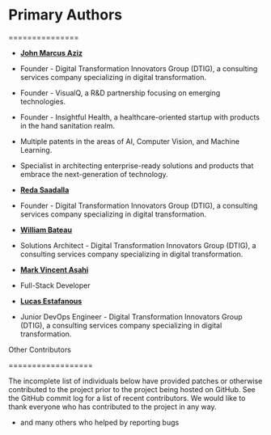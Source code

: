 # Primary Authors

===============

* __[John Marcus Aziz](https://github.com/john-abdelsayed)__

* Founder - Digital Transformation Innovators Group (DTIG), a consulting services company specializing in digital transformation.
* Founder - VisualQ, a R&D partnership focusing on emerging technologies.
* Founder - Insightful Health, a healthcare-oriented startup with products in the hand sanitation realm.
* Multiple patents in the areas of AI, Computer Vision, and Machine Learning.
* Specialist in architecting enterprise-ready solutions and products that embrace the next-generation of technology.

* __[Reda Saadalla](https://github.com/redasaadalla)__

* Founder - Digital Transformation Innovators Group (DTIG), a consulting services company specializing in digital transformation.

* __[William Bateau](https://github.com/williambateau)__

* Solutions Architect - Digital Transformation Innovators Group (DTIG), a consulting services company specializing in digital transformation.

* __[Mark Vincent Asahi](https://github.com/mikkoMasayuki)__

* Full-Stack Developer

* __[Lucas Estafanous](https://github.com/LucasEstafanous)__

* Junior DevOps Engineer  - Digital Transformation Innovators Group (DTIG), a consulting services company specializing in digital transformation.

Other Contributors

==================

The incomplete list of individuals below have provided patches or otherwise
contributed to the project prior to the project being hosted on GitHub. See the
GitHub commit log for a list of recent contributors. We would like to thank
everyone who has contributed to the project in any way.

* and many others who helped by reporting bugs
